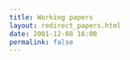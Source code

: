 ```yaml
---
title: Working papers
layout: redirect_papers.html
date: 2001-12-08 16:00
permalink: false
---
```



